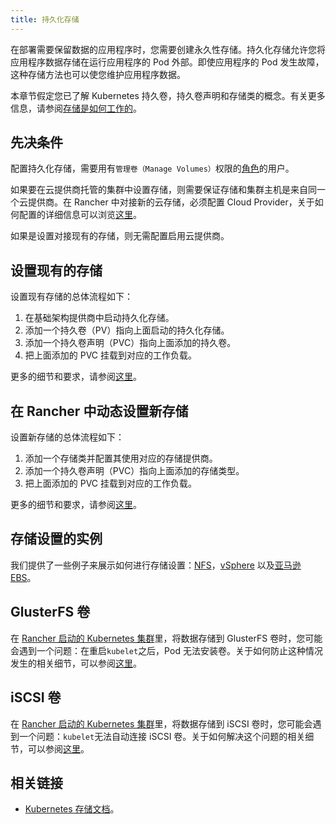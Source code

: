 ```yaml
---
title: 持久化存储
---
```


在部署需要保留数据的应用程序时，您需要创建永久性存储。持久化存储允许您将应用程序数据存储在运行应用程序的 Pod 外部。即使应用程序的 Pod 发生故障，这种存储方法也可以使您维护应用程序数据。

本章节假定您已了解 Kubernetes 持久卷，持久卷声明和存储类的概念。有关更多信息，请参阅[存储是如何工作的](/docs/cluster-admin/volumes-and-storage/how-storage-works/_index)。

## 先决条件

配置持久化存储，需要用有`管理卷（Manage Volumes）`权限的[角色](/docs/admin-settings/rbac/cluster-project-roles/_index)的用户。

如果要在云提供商托管的集群中设置存储，则需要保证存储和集群主机是来自同一个云提供商。在 Rancher 中对接新的云存储，必须配置 Cloud Provider，关于如何配置的详细信息可以浏览[这里](/docs/cluster-provisioning/rke-clusters/options/cloud-providers/_index)。

如果是设置对接现有的存储，则无需配置启用云提供商。

## 设置现有的存储

设置现有存储的总体流程如下：

1. 在基础架构提供商中启动持久化存储。
2. 添加一个持久卷（PV）指向上面启动的持久化存储。
3. 添加一个持久卷声明（PVC）指向上面添加的持久卷。
4. 把上面添加的 PVC 挂载到对应的工作负载。

更多的细节和要求，请参阅[这里](/docs/cluster-admin/volumes-and-storage/attaching-existing-storage/_index)。

## 在 Rancher 中动态设置新存储

设置新存储的总体流程如下：

1. 添加一个存储类并配置其使用对应的存储提供商。
2. 添加一个持久卷声明（PVC）指向上面添加的存储类型。
3. 把上面添加的 PVC 挂载到对应的工作负载。

更多的细节和要求，请参阅[这里](/docs/cluster-admin/volumes-and-storage/provisioning-new-storage/_index)。

## 存储设置的实例

我们提供了一些例子来展示如何进行存储设置：[NFS](/docs/cluster-admin/volumes-and-storage/examples/nfs/_index)，[vSphere](/docs/cluster-admin/volumes-and-storage/examples/vsphere/_index) 以及[亚马逊 EBS](/docs/cluster-admin/volumes-and-storage/examples/ebs/_index)。

## GlusterFS 卷

在 [Rancher 启动的 Kubernetes 集群](/docs/cluster-provisioning/rke-clusters/_index)里，将数据存储到 GlusterFS 卷时，您可能会遇到一个问题：在重启`kubelet`之后，Pod 无法安装卷。关于如何防止这种情况发生的相关细节，可以参阅[这里](/docs/cluster-admin/volumes-and-storage/glusterfs-volumes/_index)。

## iSCSI 卷

在 [Rancher 启动的 Kubernetes 集群](/docs/cluster-provisioning/rke-clusters/_index)里，将数据存储到 iSCSI 卷时，您可能会遇到一个问题：`kubelet`无法自动连接 iSCSI 卷。关于如何解决这个问题的相关细节，可以参阅[这里](/docs/cluster-admin/volumes-and-storage/iscsi-volumes/_index)。

## 相关链接

- [Kubernetes 存储文档](https://kubernetes.io/docs/concepts/storage/)。

